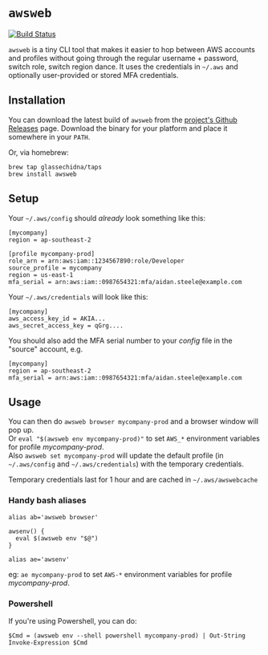 # `awsweb`

[![Build Status](https://travis-ci.org/glassechidna/awsweb.svg?branch=master)](https://travis-ci.org/glassechidna/awsweb)

`awsweb` is a tiny CLI tool that makes it easier to hop between AWS accounts and
profiles without going through the regular username + password, switch role,
switch region dance. It uses the credentials in `~/.aws` and optionally user-provided
or stored MFA credentials.

## Installation

You can download the latest build of `awsweb` from the [project's Github Releases][github-releases]
page. Download the binary for your platform and place it somewhere in your `PATH`.

[github-releases]: https://github.com/glassechidna/awsweb/releases

Or, via homebrew:
```
brew tap glassechidna/taps
brew install awsweb
```

## Setup

Your `~/.aws/config` should *already* look something like this:

```
[mycompany]
region = ap-southeast-2

[profile mycompany-prod]
role_arn = arn:aws:iam::1234567890:role/Developer
source_profile = mycompany
region = us-east-1
mfa_serial = arn:aws:iam::0987654321:mfa/aidan.steele@example.com
```

Your `~/.aws/credentials` will look like this:

```
[mycompany]
aws_access_key_id = AKIA...
aws_secret_access_key = qGrg....
```

You should also add the MFA serial number to your _config_ file in the "source" account, e.g.

```
[mycompany]
region = ap-southeast-2
mfa_serial = arn:aws:iam::0987654321:mfa/aidan.steele@example.com
```

## Usage

You can then do `awsweb browser mycompany-prod` and a browser window will pop up.  
Or `eval "$(awsweb env mycompany-prod)"` to set `AWS_*` environment variables for profile *mycompany-prod*.  
Also `awsweb set mycompany-prod` will update the default profile (in `~/.aws/config` and `~/.aws/credentials`) with the temporary credentials.

Temporary credentials last for 1 hour and are cached in `~/.aws/awswebcache`

### Handy bash aliases

```
alias ab='awsweb browser'

awsenv() {
  eval $(awsweb env "$@")
}

alias ae='awsenv'
```
eg: `ae mycompany-prod` to set `AWS-*` environment variables for profile *mycompany-prod*.

### Powershell

If you're using Powershell, you can do:

```
$Cmd = (awsweb env --shell powershell mycompany-prod) | Out-String
Invoke-Expression $Cmd
```
